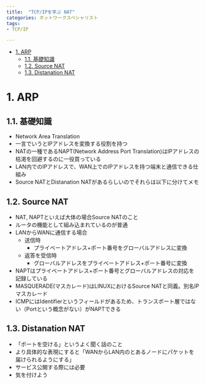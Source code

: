 ```yaml
---
title:  "TCP/IPを学ぶ NAT"
categories: ネットワークスペシャリスト
tags:
- TCP/IP

---
```


- [1. ARP](#1-arp)
  - [1.1. 基礎知識](#11-基礎知識)
  - [1.2. Source NAT](#12-source-nat)
  - [1.3. Distanation NAT](#13-distanation-nat)

# 1. ARP

## 1.1. 基礎知識

- Network Area Translation
- 一言でいうとIPアドレスを変換する役割を持つ
- NATの一種であるNAPT(Network Address Port Translation)はIPアドレスの枯渇を回避するのに一役買っている
- LAN内でのIPアドレスで、WAN上でのIPアドレスを持つ端末と通信できる仕組み
- Source NATとDistanation NATがあるらしいのでそれらは以下に分けてメモ

## 1.2. Source NAT

- NAT, NAPTといえば大体の場合Source NATのこと
- ルータの機能として組み込まれているのが普通
- LANからWANに通信する場合
  - 送信時
    - プライベートアドレス+ポート番号をグローバルアドレスに変換
  - 返答を受信時
    - グローバルアドレスをプライベートアドレス+ポート番号に変換
- NAPTはプライベートアドレス+ポート番号とグローバルアドレスの対応を記録している
- MASQUERADE(マスカレード)はLINUXにおけるSource NATと同義。別名IPマスカレード
- ICMPにはIdentifierというフィールドがあるため、トランスポート層ではない（Portという概念がない）がNAPTできる

## 1.3. Distanation NAT

- 「ポートを空ける」というよく聞く話のこと
- より具体的な表現にすると「WANからLAN内のとあるノードにパケットを届けられるようにする」
- サービス公開する際には必要
- 気を付けよう




